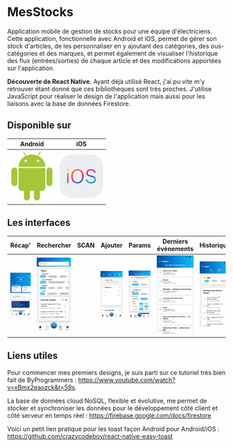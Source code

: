 # MesStocks

Application mobile de gestion de stocks pour une équipe d'électriciens. Cette application, fonctionnelle avec Android et iOS, permet de gérer son stock d'articles, de les personnaliser en y ajoutant des catégories, des ous-catégories et des marques, et permet également de visualiser l'historique des flux (entrées/sorties) de chaque article et des modifications apportées sur l'application.

**Découverte de React Native.** 
Ayant déjà utilisé React, j'ai pu vite m'y retrouver étant donné que ces bibliothèques sont très proches. J'utilise JavaScript pour réaliser le design de l'application mais aussi pour les liaisons avec la base de données Firestore.

## Disponible sur

| Android | iOS |
| ------ | ------ |
| ![Android](project_images/android.png) | ![iOS](project_images/ios.png) |

## Les interfaces

| Récap' | Rechercher | SCAN | Ajouter | Params | Derniers évènements | Historique | Fiche article |
| ------ | ------ | ------ | ------ | ------ | ------ | ------ | ------ |
| ![Recap_1](project_images/Recap_1.jpg) | ![Rechercher](project_images/Rechercher.jpg) | | ![Ajouter](project_images/Ajouter.jpg) | ![Params_1](project_images/Params_1.jpg) | ![DerniersEvenements](project_images/DerniersEvenements.jpg) | ![Historique](project_images/Historique.jpg) | ![FicheArticle](project_images/FicheArticle.jpg) |

## Liens utiles

Pour commencer mes premiers designs, je suis parti sur ce tutoriel très bien fait de ByProgrammers : https://www.youtube.com/watch?v=xBmx2eaozck&t=59s.

La base de données cloud NoSQL, flexible et évolutive, me permet de stocker et synchroniser les données pour le développement côté client et côté serveur en temps réel : https://firebase.google.com/docs/firestore 

Voici un petit lien pratique pour les toast façon Android pour Android/iOS : https://github.com/crazycodeboy/react-native-easy-toast

